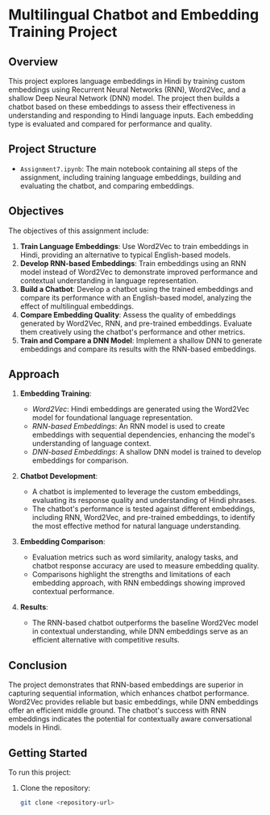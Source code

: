 # Multilingual Chatbot and Embedding Training Project

## Overview

This project explores language embeddings in Hindi by training custom embeddings using Recurrent Neural Networks (RNN), Word2Vec, and a shallow Deep Neural Network (DNN) model. The project then builds a chatbot based on these embeddings to assess their effectiveness in understanding and responding to Hindi language inputs. Each embedding type is evaluated and compared for performance and quality.

## Project Structure

- `Assignment7.ipynb`: The main notebook containing all steps of the assignment, including training language embeddings, building and evaluating the chatbot, and comparing embeddings.

## Objectives

The objectives of this assignment include:

1. **Train Language Embeddings**: Use Word2Vec to train embeddings in Hindi, providing an alternative to typical English-based models.
2. **Develop RNN-based Embeddings**: Train embeddings using an RNN model instead of Word2Vec to demonstrate improved performance and contextual understanding in language representation.
3. **Build a Chatbot**: Develop a chatbot using the trained embeddings and compare its performance with an English-based model, analyzing the effect of multilingual embeddings.
4. **Compare Embedding Quality**: Assess the quality of embeddings generated by Word2Vec, RNN, and pre-trained embeddings. Evaluate them creatively using the chatbot's performance and other metrics.
5. **Train and Compare a DNN Model**: Implement a shallow DNN to generate embeddings and compare its results with the RNN-based embeddings.

## Approach

1. **Embedding Training**:

   - _Word2Vec_: Hindi embeddings are generated using the Word2Vec model for foundational language representation.
   - _RNN-based Embeddings_: An RNN model is used to create embeddings with sequential dependencies, enhancing the model's understanding of language context.
   - _DNN-based Embeddings_: A shallow DNN model is trained to develop embeddings for comparison.

2. **Chatbot Development**:

   - A chatbot is implemented to leverage the custom embeddings, evaluating its response quality and understanding of Hindi phrases.
   - The chatbot's performance is tested against different embeddings, including RNN, Word2Vec, and pre-trained embeddings, to identify the most effective method for natural language understanding.

3. **Embedding Comparison**:

   - Evaluation metrics such as word similarity, analogy tasks, and chatbot response accuracy are used to measure embedding quality.
   - Comparisons highlight the strengths and limitations of each embedding approach, with RNN embeddings showing improved contextual performance.

4. **Results**:
   - The RNN-based chatbot outperforms the baseline Word2Vec model in contextual understanding, while DNN embeddings serve as an efficient alternative with competitive results.

## Conclusion

The project demonstrates that RNN-based embeddings are superior in capturing sequential information, which enhances chatbot performance. Word2Vec provides reliable but basic embeddings, while DNN embeddings offer an efficient middle ground. The chatbot's success with RNN embeddings indicates the potential for contextually aware conversational models in Hindi.

## Getting Started

To run this project:

1. Clone the repository:
   ```bash
   git clone <repository-url>
   ```
